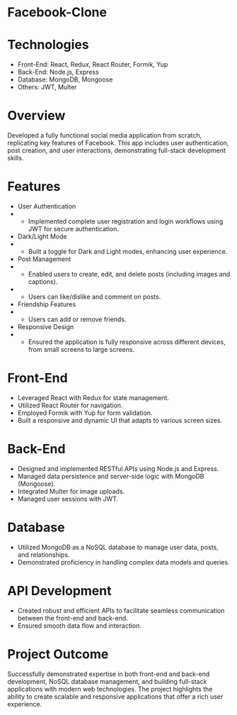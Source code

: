 # Facebook-Clone
 
# Technologies
- Front-End: React, Redux, React Router, Formik, Yup
- Back-End: Node.js, Express
- Database: MongoDB, Mongoose
- Others: JWT, Multer

# Overview
Developed a fully functional social media application from scratch, replicating key features of Facebook. This app includes user authentication, post creation, and user interactions, demonstrating full-stack development skills.

# Features
- User Authentication
- - Implemented complete user registration and login workflows using JWT for secure authentication.
- Dark/Light Mode
- - Built a toggle for Dark and Light modes, enhancing user experience.
- Post Management
- - Enabled users to create, edit, and delete posts (including images and captions).
- - Users can like/dislike and comment on posts.
- Friendship Features
- - Users can add or remove friends.
- Responsive Design
- - Ensured the application is fully responsive across different devices, from small screens to large screens.

# Front-End
- Leveraged React with Redux for state management.
- Utilized React Router for navigation.
- Employed Formik with Yup for form validation.
- Built a responsive and dynamic UI that adapts to various screen sizes.

# Back-End
- Designed and implemented RESTful APIs using Node.js and Express.
- Managed data persistence and server-side logic with MongoDB (Mongoose).
- Integrated Multer for image uploads.
- Managed user sessions with JWT.

# Database
- Utilized MongoDB as a NoSQL database to manage user data, posts, and relationships.
- Demonstrated proficiency in handling complex data models and queries.

# API Development
- Created robust and efficient APIs to facilitate seamless communication between the front-end and back-end.
- Ensured smooth data flow and interaction.

# Project Outcome
Successfully demonstrated expertise in both front-end and back-end development, NoSQL database management, and building full-stack applications with modern web technologies. The project highlights the ability to create scalable and responsive applications that offer a rich user experience.
